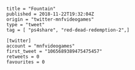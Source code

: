 ```
title = "Fountain"
published = 2018-11-22T19:32:04Z
origin = "twitter-mnfvideogames"
type = "tweet"
tag = [ "ps4share", "red-dead-redemption-2",]

[twitter]
account = "mnfvideogames"
first_tweet = "1065689389475475457"
retweets = 0
favourites = 0
```

<p class='image'><img src='https://mnf.m17s.net/2018/11/22/DsoW2X-XoAE273o.jpg' alt=''></p>

